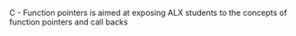  C - Function pointers is aimed at exposing ALX students to the concepts of function pointers and call backs
